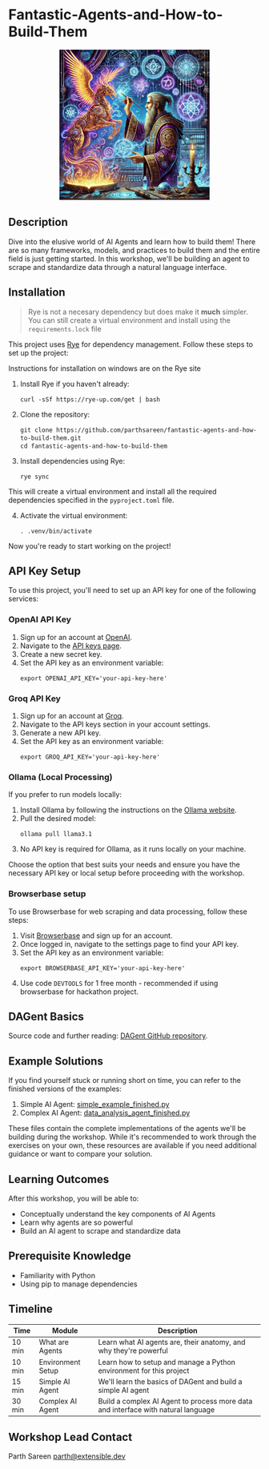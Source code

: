 # Fantastic-Agents-and-How-to-Build-Them

<p align="center">
  <img src="image.webp" alt="Fantastic Agents and How to Build Them" width="300">
</p>

## Description
Dive into the elusive world of AI Agents and learn how to build them! There are so many frameworks, models, and practices to build them and the entire field is just getting started. In this workshop, we'll be building an agent to scrape and standardize data through a natural language interface.

## Installation

> Rye is not a necesary dependency but does make it **much** simpler. You can still create a virtual environment and install using the `requirements.lock` file

This project uses [Rye](https://rye-up.com/) for dependency management. Follow these steps to set up the project:

Instructions for installation on windows are on the Rye site

1. Install Rye if you haven't already:
   ```
   curl -sSf https://rye-up.com/get | bash
   ```

2. Clone the repository:
   ```
   git clone https://github.com/parthsareen/fantastic-agents-and-how-to-build-them.git
   cd fantastic-agents-and-how-to-build-them
   ```

3. Install dependencies using Rye:
   ```
   rye sync
   ```

This will create a virtual environment and install all the required dependencies specified in the `pyproject.toml` file.

4. Activate the virtual environment:
   ```
   . .venv/bin/activate
   ```

Now you're ready to start working on the project!


## API Key Setup

To use this project, you'll need to set up an API key for one of the following services:

### OpenAI API Key

1. Sign up for an account at [OpenAI](https://openai.com/).
2. Navigate to the [API keys page](https://platform.openai.com/account/api-keys).
3. Create a new secret key.
4. Set the API key as an environment variable:
   ```
   export OPENAI_API_KEY='your-api-key-here'
   ```

### Groq API Key

1. Sign up for an account at [Groq](https://console.groq.com/).
2. Navigate to the API keys section in your account settings.
3. Generate a new API key.
4. Set the API key as an environment variable:
   ```
   export GROQ_API_KEY='your-api-key-here'
   ```

### Ollama (Local Processing)

If you prefer to run models locally:

1. Install Ollama by following the instructions on the [Ollama website](https://ollama.ai/).
2. Pull the desired model:
   ```
   ollama pull llama3.1
   ```
3. No API key is required for Ollama, as it runs locally on your machine.

Choose the option that best suits your needs and ensure you have the necessary API key or local setup before proceeding with the workshop.

### Browserbase setup
To use Browserbase for web scraping and data processing, follow these steps:

1. Visit [Browserbase](https://www.browserbase.com/) and sign up for an account.
2. Once logged in, navigate to the settings page to find your API key.
3. Set the API key as an environment variable:
   ```
   export BROWSERBASE_API_KEY='your-api-key-here'
   ```
4. Use code `DEVTOOLS` for 1 free month - recommended if using browserbase for hackathon project.


## DAGent Basics

Source code and further reading: [DAGent GitHub repository](https://github.com/ParthSareen/DAGent/tree/main).


## Example Solutions

If you find yourself stuck or running short on time, you can refer to the finished versions of the examples:

1. Simple AI Agent: [simple_example_finished.py](src/fantastic_agents_and_how_to_build_them/simple_example_finished.py)
2. Complex AI Agent: [data_analysis_agent_finished.py](src/fantastic_agents_and_how_to_build_them/data_analysis_agent_finished.py)

These files contain the complete implementations of the agents we'll be building during the workshop. While it's recommended to work through the exercises on your own, these resources are available if you need additional guidance or want to compare your solution.

## Learning Outcomes
After this workshop, you will be able to:
- Conceptually understand the key components of AI Agents
- Learn why agents are so powerful
- Build an AI agent to scrape and standardize data

## Prerequisite Knowledge
- Familiarity with Python
- Using pip to manage dependencies

## Timeline
| Time | Module | Description |
|------|--------|-------------|
| 10 min | What are Agents | Learn what AI agents are, their anatomy, and why they're powerful |
| 10 min | Environment Setup | Learn how to setup and manage a Python environment for this project |
| 15 min | Simple AI Agent | We'll learn the basics of DAGent and build a simple AI agent |
| 30 min | Complex AI Agent | Build a complex AI Agent to process more data and interface with natural language | 

## Workshop Lead Contact
Parth Sareen
parth@extensible.dev
